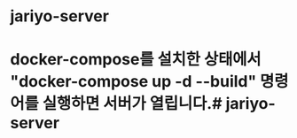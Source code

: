 # jariyo-server
# docker-compose를 설치한 상태에서 "docker-compose up -d --build" 명령어를 실행하면 서버가 열립니다.# jariyo-server
